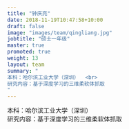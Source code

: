 ```yaml
---
title: "钟庆亮"
date: 2018-11-19T10:47:58+10:00
draft: false
image: "images/team/qingliang.jpg"
jobtitle: "硕士一年级"
master: true
promoted: true
weight: 13
layout: team
summary: "
本科：哈尔滨工业大学（深圳）  <br>
研究内容：基于深度学习的三维柔软体抓取
"
---
```


本科：哈尔滨工业大学（深圳）  
研究内容：基于深度学习的三维柔软体抓取
